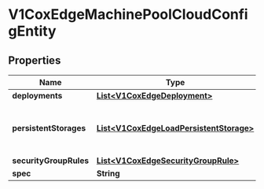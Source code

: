 # V1CoxEdgeMachinePoolCloudConfigEntity

## Properties
Name | Type | Description | Notes
------------ | ------------- | ------------- | -------------
**deployments** | [**List&lt;V1CoxEdgeDeployment&gt;**](V1CoxEdgeDeployment.md) |  |  [optional]
**persistentStorages** | [**List&lt;V1CoxEdgeLoadPersistentStorage&gt;**](V1CoxEdgeLoadPersistentStorage.md) | Array of coxedge load persistent storages |  [optional]
**securityGroupRules** | [**List&lt;V1CoxEdgeSecurityGroupRule&gt;**](V1CoxEdgeSecurityGroupRule.md) |  |  [optional]
**spec** | **String** |  |  [optional]
